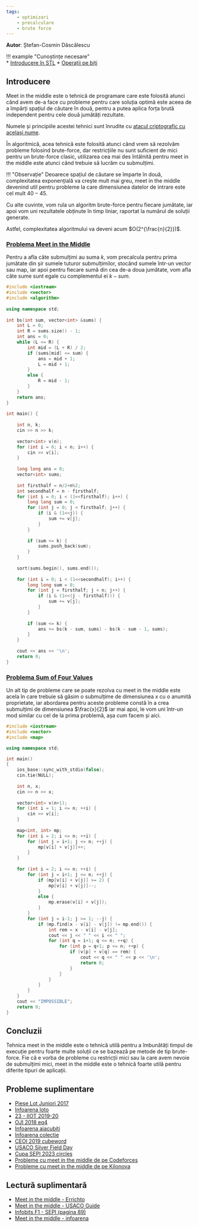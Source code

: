 ```yaml
---
tags:
    - optimizari
    - precalculare
    - brute force
---
```

**Autor**: Ștefan-Cosmin Dăscălescu

!!! example "Cunoștințe necesare"   
    * [Introducere în STL](https://edu.roalgo.ro/cppintro/stl/)
    * [Operații pe biți](https://edu.roalgo.ro/mediu/bitwise-ops/)

## Introducere

Meet in the middle este o tehnică de programare care este folosită atunci când avem de-a face cu probleme pentru care soluția optimă este aceea de a împărți spațiul de căutare în două, pentru a putea aplica forța brută independent pentru cele două jumătăți rezultate. 

Numele și principiile acestei tehnici sunt înrudite cu [atacul criptografic cu același nume](https://en.wikipedia.org/wiki/Meet-in-the-middle_attack).

În algoritmică, acea tehnică este folosită atunci când vrem să rezolvăm probleme folosind brute-force, dar restricțiile nu sunt suficient de mici pentru un brute-force clasic, utilizarea cea mai des întâlnită pentru meet in the middle este atunci când trebuie să lucrăm cu submulțimi.

!!! "Observație"
    Deoarece spațiul de căutare se împarte în două, complexitatea exponențială va crește mult mai greu, meet in the middle devenind util pentru probleme la care dimensiunea datelor de intrare este cel mult $40-45$.

Cu alte cuvinte, vom rula un algoritm brute-force pentru fiecare jumătate, iar apoi vom uni rezultatele obținute în timp liniar, raportat la numărul de soluții generate.

Astfel, complexitatea algoritmului va deveni acum $O(2^{\frac{n}{2}})$.

### [Problema Meet in the Middle](https://cses.fi/problemset/task/1628/)

Pentru a afla câte submulțimi au suma $k$, vom precalcula pentru prima jumătate din șir sumele tuturor submulțimilor, stocând sumele într-un vector sau map, iar apoi pentru fiecare sumă din cea de-a doua jumătate, vom afla câte sume sunt egale cu complementul ei $k - sum$. 

```cpp
#include <iostream>
#include <vector>
#include <algorithm>
 
using namespace std;
 
int bs(int sum, vector<int> &sums) {
    int L = 0;
    int R = sums.size() - 1;
    int ans = 0;
    while (L <= R) {
        int mid = (L + R) / 2;
        if (sums[mid] <= sum) {
            ans = mid + 1;
            L = mid + 1;
        }
        else {
            R = mid - 1;
        }
    }
    return ans;
}
 
int main() {
 
    int n, k;
    cin >> n >> k;
    
    vector<int> v(n);
    for (int i = 0; i < n; i++) {
        cin >> v[i];
    }
    
    long long ans = 0;
    vector<int> sums;
    
    int firsthalf = n/2+n%2;
    int secondhalf = n - firsthalf;
    for (int i = 0; i < (1<<firsthalf); i++) {
        long long sum = 0;
        for (int j = 0; j < firsthalf; j++) {
            if (i & (1<<j)) {
                sum += v[j];
            }
        }
        
        if (sum <= k) {
            sums.push_back(sum);
        }
    }
    
    sort(sums.begin(), sums.end());
    
    for (int i = 0; i < (1<<secondhalf); i++) {
        long long sum = 0;
        for (int j = firsthalf; j < n; j++) {
            if (i & (1<<(j - firsthalf))) {
                sum += v[j];
            }
        }
        
        if (sum <= k) {
            ans += bs(k - sum, sums) - bs(k - sum - 1, sums);
        }
    }
    
    cout << ans << '\n';
    return 0;
}
```

### [Problema Sum of Four Values](https://cses.fi/problemset/task/1642/)

Un alt tip de probleme care se poate rezolva cu meet in the middle este acela în care trebuie să găsim o submulțime de dimensiunea $x$ cu o anumită proprietate, iar abordarea pentru aceste probleme constă în a crea submulțimi de dimensiunea $\frac{x}{2}$ iar mai apoi, le vom uni într-un mod similar cu cel de la prima problemă, așa cum facem și aici.

```cpp
#include <iostream>
#include <vector>
#include <map>

using namespace std;

int main()
{
    ios_base::sync_with_stdio(false);
    cin.tie(NULL);
    
    int n, x;
    cin >> n >> x;
    
    vector<int> v(n+1);
    for (int i = 1; i <= n; ++i) {
        cin >> v[i];
    }
        
    map<int, int> mp;
    for (int i = 2; i <= n; ++i) {
        for (int j = i+1; j <= n; ++j) {
            mp[v[i] + v[j]]++;
        }
    }
    
    for (int i = 2; i <= n; ++i) {
        for (int j = i+1; j <= n; ++j) {
            if (mp[v[i] + v[j]] >= 2) {
                mp[v[i] + v[j]]--;
            }
            else {
                mp.erase(v[i] + v[j]);
            }
        }
        for (int j = i-1; j >= 1; --j) {
            if (mp.find(x - v[i] - v[j]) != mp.end()) {
                int rem = x - v[i] - v[j];
                cout << j << " " << i << " ";
                for (int q = i+1; q <= n; ++q) {
                    for (int p = q+1; p <= n; ++p) {
                        if (v[p] + v[q] == rem) {
                            cout << q << " " << p << '\n';
                            return 0;
                        }
                    }
                }
            }
        }
    }
    cout << "IMPOSSIBLE";
    return 0;
}
```

## Concluzii 

Tehnica meet in the middle este o tehnică utilă pentru a îmbunătăți timpul de execuție pentru foarte multe soluții ce se bazează pe metode de tip brute-force. Fie că e vorba de probleme cu restricții mici sau la care avem nevoie de submulțimi mici, meet in the middle este o tehnică foarte utilă pentru diferite tipuri de aplicații.

## Probleme suplimentare 

* [Piese Lot Juniori 2017](https://kilonova.ro/problems/1691)
* [Infoarena loto](https://www.infoarena.ro/problema/loto)
* [23 - IIOT 2019-20](https://kilonova.ro/problems/1613/)
* [OJI 2018 eq4](https://kilonova.ro/problems/901)
* [Infoarena aiacubiti](https://www.infoarena.ro/problema/aiacubiti)
* [Infoarena colectie](https://infoarena.ro/problema/colectie)
* [CEOI 2019 cubeword](https://codeforces.com/contest/1192/problem/C)
* [USACO Silver Field Day](https://usaco.org/index.php?page=viewproblem2&cpid=1327)
* [Cupa SEPI 2023 circles](https://kilonova.ro/problems/990)
* [Probleme cu meet in the middle de pe Codeforces](https://codeforces.com/problemset?tags=meet-in-the-middle)
* [Probleme cu meet in the middle de pe Kilonova](https://kilonova.ro/tags/348)

## Lectură suplimentară 

* [Meet in the middle - Errichto](https://codeforces.com/blog/entry/95571)
* [Meet in the middle - USACO Guide](https://usaco.guide/gold/meet-in-the-middle?lang=cpp)
* [Infobits F1 - SEPI (pagina 89)](https://sepi.ro/assets/upload-file/infobits-f1.pdf)
* [Meet in the middle - infoarena](https://www.infoarena.ro/blog/meet-in-the-middle)